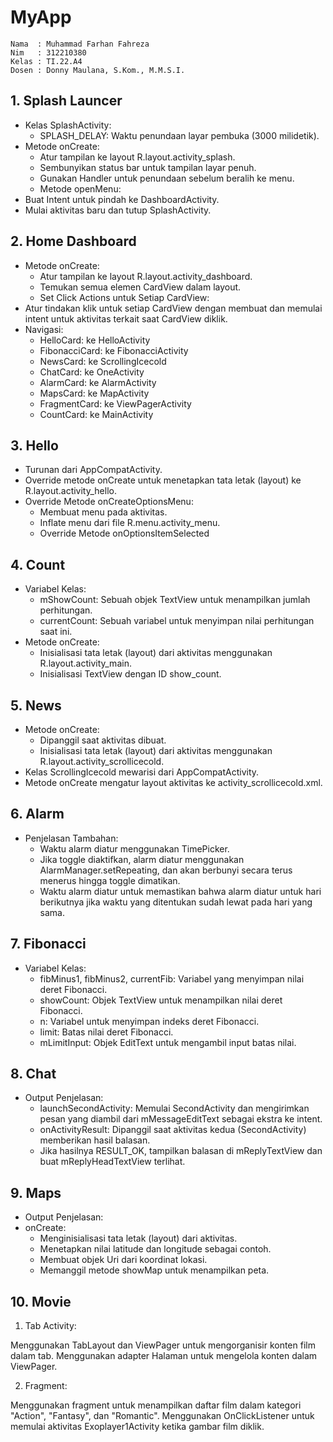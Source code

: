 
<h1> MyApp</h1>

```
Nama  : Muhammad Farhan Fahreza
Nim   : 312210380
Kelas : TI.22.A4
Dosen : Donny Maulana, S.Kom., M.M.S.I.
```

## 1. **Splash Launcer**

- Kelas SplashActivity:
   - SPLASH_DELAY: Waktu penundaan layar pembuka (3000 milidetik).
- Metode onCreate:
   - Atur tampilan ke layout R.layout.activity_splash.
   - Sembunyikan status bar untuk tampilan layar penuh.
   - Gunakan Handler untuk penundaan sebelum beralih ke menu.
   - Metode openMenu:
- Buat Intent untuk pindah ke DashboardActivity.
- Mulai aktivitas baru dan tutup SplashActivity.

## 2. **Home Dashboard**

- Metode onCreate:
   - Atur tampilan ke layout R.layout.activity_dashboard.
   - Temukan semua elemen CardView dalam layout.
   - Set Click Actions untuk Setiap CardView:
- Atur tindakan klik untuk setiap CardView dengan membuat dan memulai intent untuk aktivitas terkait saat CardView diklik.
- Navigasi:
   - HelloCard: ke HelloActivity
   - FibonacciCard: ke FibonacciActivity
   - NewsCard: ke ScrollingIcecold
   - ChatCard: ke OneActivity
   - AlarmCard: ke AlarmActivity
   - MapsCard: ke MapActivity
   - FragmentCard: ke ViewPagerActivity
   - CountCard: ke MainActivity

## 3. **Hello**

- Turunan dari AppCompatActivity.
- Override metode onCreate untuk menetapkan tata letak (layout) ke R.layout.activity_hello.
- Override Metode onCreateOptionsMenu:
   - Membuat menu pada aktivitas.
   - Inflate menu dari file R.menu.activity_menu.
   - Override Metode onOptionsItemSelected


## 4. **Count**

- Variabel Kelas:
   - mShowCount: Sebuah objek TextView untuk menampilkan jumlah perhitungan.
   - currentCount: Sebuah variabel untuk menyimpan nilai perhitungan saat ini.
- Metode onCreate:
   - Inisialisasi tata letak (layout) dari aktivitas menggunakan R.layout.activity_main.
   - Inisialisasi TextView dengan ID show_count.

## 5. **News**

- Metode onCreate:
   - Dipanggil saat aktivitas dibuat.
   - Inisialisasi tata letak (layout) dari aktivitas menggunakan R.layout.activity_scrollicecold.
- Kelas ScrollingIcecold mewarisi dari AppCompatActivity.
- Metode onCreate mengatur layout aktivitas ke activity_scrollicecold.xml.

## 6. **Alarm**

- Penjelasan Tambahan:
   - Waktu alarm diatur menggunakan TimePicker.
   - Jika toggle diaktifkan, alarm diatur menggunakan AlarmManager.setRepeating, dan akan berbunyi secara terus menerus hingga toggle dimatikan.
   - Waktu alarm diatur untuk memastikan bahwa alarm diatur untuk hari berikutnya jika waktu yang ditentukan sudah lewat pada hari yang sama.

## 7. **Fibonacci**

- Variabel Kelas:
   - fibMinus1, fibMinus2, currentFib: Variabel yang menyimpan nilai deret Fibonacci.
   - showCount: Objek TextView untuk menampilkan nilai deret Fibonacci.
   - n: Variabel untuk menyimpan indeks deret Fibonacci.
   - limit: Batas nilai deret Fibonacci.
   - mLimitInput: Objek EditText untuk mengambil input batas nilai.

## 8. **Chat**

- Output Penjelasan:
   - launchSecondActivity: Memulai SecondActivity dan mengirimkan pesan yang diambil dari mMessageEditText sebagai ekstra ke intent.
   - onActivityResult: Dipanggil saat aktivitas kedua (SecondActivity) memberikan hasil balasan.
   - Jika hasilnya RESULT_OK, tampilkan balasan di mReplyTextView dan buat mReplyHeadTextView terlihat.

## 9. **Maps**

- Output Penjelasan:
- onCreate:
   - Menginisialisasi tata letak (layout) dari aktivitas.
   - Menetapkan nilai latitude dan longitude sebagai contoh.
   - Membuat objek Uri dari koordinat lokasi.
   - Memanggil metode showMap untuk menampilkan peta.

## 10. **Movie**

1. Tab Activity:

Menggunakan TabLayout dan ViewPager untuk mengorganisir konten film dalam tab.
Menggunakan adapter Halaman untuk mengelola konten dalam ViewPager.

2. Fragment:

Menggunakan fragment untuk menampilkan daftar film dalam kategori "Action", "Fantasy", dan "Romantic".
Menggunakan OnClickListener untuk memulai aktivitas Exoplayer1Activity ketika gambar film diklik.

